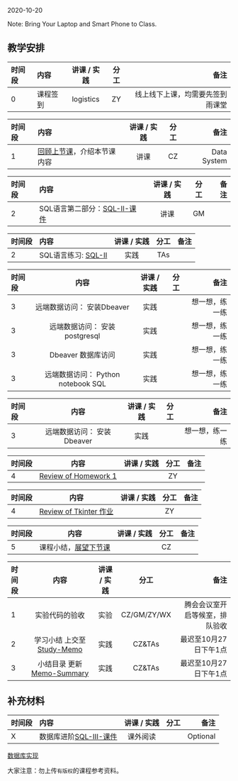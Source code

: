 2020-10-20

Note: Bring Your Laptop  and Smart Phone to Class. 

## 教学安排

|时间段  |  内容    | 讲课 / 实践     |  分工  |  备注       |
| :---  |   :----   |   :----:    |    :----:    | ---: |
|   0   |  课程签到     |  logistics   |     ZY     |   线上线下上课，均需要先签到雨课堂     |


|时间段  |  内容    | 讲课 / 实践     |  分工  |  备注       |
| :---  |   :----   |   :----:    |    :----:    | ---: |
|   1   |  [回顾上节课](../WW5/WW5-Plan.md)，介绍本节课内容     |  讲课    |     CZ     |   Data System      |


|时间段  |  内容    | 讲课 / 实践     |  分工  |  备注       |
| :---  |   :----   |   :----:    |    :----:    | ---: |
|   2   |  SQL语言第二部分：[SQL-II-课件](../WW6)  |   讲课    |     GM     |         |

|时间段  |  内容    | 讲课 / 实践     |  分工  |  备注       |
| :---  |   :----   |   :----:    |    :----:    | ---: |
|   2   |  SQL语言练习: [SQL-II](../../../Computing/DataSystem/SQL-2.ipynb)  |   实践    |     TAs     |         |


|时间段    |  内容    | 讲课 / 实践     |  分工  |  备注       |
| :---    |  :----:  |   :----:    |    :----:    | ---: |
|    3    |  远端数据访问： 安装Dbeaver   |   实践    |           |   想一想，练一练   |
|    3    |  远端数据访问： 安装postgresql   |   实践    |           |   想一想，练一练   |
|    3    |  Dbeaver  数据库访问   |   实践    |           |   想一想，练一练   |
|    3    |  远端数据访问：  Python notebook SQL     |   实践   |           |    想一想，练一练     |


|时间段    |  内容    | 讲课 / 实践     |  分工  |  备注       |
| :---    |  :----:  |   :----:    |    :----:    | ---: |
|    3    |  远端数据访问： 安装Dbeaver   |   实践    |           |   想一想，练一练   |



|时间段  |  内容    | 讲课 / 实践  |  分工  |  备注       |
| :---  |  :----:  | :----:  |    :----:    | ---: |
|   4   |  [Review of Homework 1 ](Solution)  |     |  ZY  |    |



|时间段  |  内容    | 讲课 / 实践  |  分工  |  备注       |
| :---  |  :----:  | :----:  |    :----:    | ---: |
|   4   |  [Review of Tkinter 作业](Solution)  |     |  ZY  |    |



|时间段  |  内容    | 讲课 / 实践  |  分工  |  备注       |
| :---  |  :----:  | :----:  |    :----:    | ---: |
|   5   | 课程小结，[展望下节课](../WW7/WW7-Plan.md) |      | CZ   |      |



|时间段     |  内容    | 讲课 / 实践     |  分工  | 备注       |
| :---      |   :----:    |   :----:    |    :----:    |       ---: |
|   1      | 实验代码的验收     |  实验   |     CZ/GM/ZY/WX     |    腾会会议室开启等候室，排队验收     |
|   2      | 学习小结 上交至[Study-Memo](../../Memos/Study-Memo)    |  实践    |     CZ&TAs     |   最迟至10月27日下午1点      |
|   3      | 小结目录 更新 [Memo-Summary](../../Memos/Memo-Summary)  |  实践    |     CZ&TAs     |   最迟至10月27日下午1点      |

## 补充材料

|时间段  |  内容    | 讲课 / 实践     |  分工  |  备注       |
| :---  |   :----   |   :----:    |    :----:    | ---: |
|   X   |  数据库进阶[SQL-III-课件](../WW6#数据库进阶课件)  |   课外阅读    |          |    Optional     |

[数据库实现](WW6-Option.md)




大家注意：勿上传``有版权``的课程参考资料。



